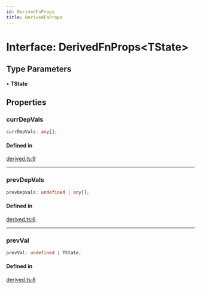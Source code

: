 ```yaml
---
id: DerivedFnProps
title: DerivedFnProps
---
```


# Interface: DerivedFnProps\<TState\>

## Type Parameters

• **TState**

## Properties

### currDepVals

```ts
currDepVals: any[];
```

#### Defined in

[derived.ts:9](https://github.com/TanStack/store/blob/main/packages/store/src/derived.ts#L9)

***

### prevDepVals

```ts
prevDepVals: undefined | any[];
```

#### Defined in

[derived.ts:6](https://github.com/TanStack/store/blob/main/packages/store/src/derived.ts#L6)

***

### prevVal

```ts
prevVal: undefined | TState;
```

#### Defined in

[derived.ts:8](https://github.com/TanStack/store/blob/main/packages/store/src/derived.ts#L8)
